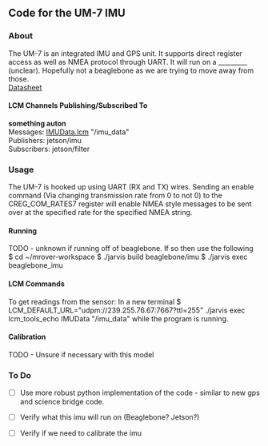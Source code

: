 Code for the UM-7 IMU
----

### About
The UM-7 is an integrated IMU and GPS unit. It supports direct register access as well as NMEA protocol through UART. It will run on a _________ (unclear). Hopefully not a beaglebone as we are trying to move away from those. \
[Datasheet](https://www.pololu.com/file/0J1556/UM7%20Datasheet_v1-8_30.07.2018.pdf)

#### LCM Channels Publishing/Subscribed To
**something auton** \
Messages: [IMUData.lcm](https://github.com/jjtom34/mrover-workspace/blob/imu/rover_msgs/IMUData.lcm)  "/imu_data" \
Publishers: jetson/imu \
Subscribers: jetson/filter

### Usage
The UM-7 is hooked up using UART (RX and TX) wires. Sending an enable command (Via changing transmission rate from 0 to not 0) to the CREG_COM_RATES7 register
 will enable NMEA style messages to be sent over at the specified rate for the specified NMEA string.
 
#### Running
TODO - unknown if running off of beaglebone. If so then use the following \
$ cd ~/mrover-workspace
$ ./jarvis build beaglebone/imu
$ ./jarvis exec beaglebone_imu
 
#### LCM Commands
To get readings from the sensor:
In a new terminal
$ LCM_DEFAULT_URL="udpm://239.255.76.67:7667?ttl=255" ./jarvis exec lcm_tools_echo IMUData "/imu_data"
while the program is running.

#### Calibration
TODO - Unsure if necessary with this model

### To Do
- [ ] Use more robust python implementation of the code - similar to new gps and science bridge code.
- [ ] Verify what this imu will run on (Beaglebone? Jetson?)
- [ ] Verify if we need to calibrate the imu

